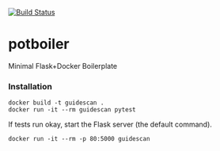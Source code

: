 [![Build Status](https://travis-ci.org/vineetbansal/potboiler.svg?branch=master)](https://travis-ci.org/vineetbansal/potboiler)

# potboiler
Minimal Flask+Docker Boilerplate

### Installation

```
docker build -t guidescan .
docker run -it --rm guidescan pytest
```

If tests run okay, start the Flask server (the default command).

```
docker run -it --rm -p 80:5000 guidescan
```
